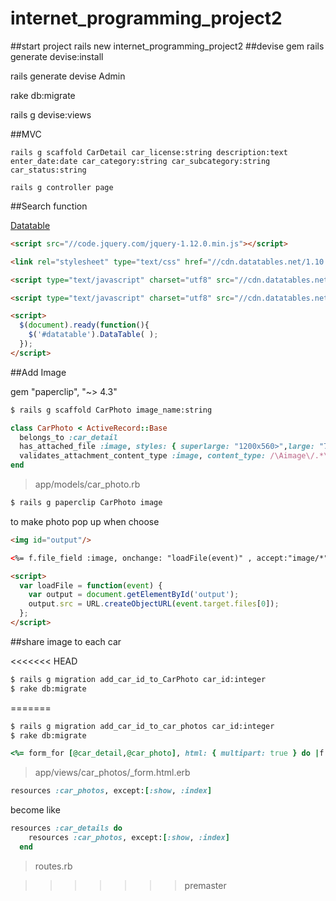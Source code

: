 # internet_programming_project2

##start project
rails new internet_programming_project2
##devise gem
rails generate devise:install

rails generate devise Admin

rake db:migrate

rails g devise:views


##MVC

```
rails g scaffold CarDetail car_license:string description:text enter_date:date car_category:string car_subcategory:string car_status:string

rails g controller page
```


##Search function


[Datatable](https://www.datatables.net)

```html
<script src="//code.jquery.com/jquery-1.12.0.min.js"></script>

<link rel="stylesheet" type="text/css" href="//cdn.datatables.net/1.10.11/css/dataTables.bootstrap.min.css">

<script type="text/javascript" charset="utf8" src="//cdn.datatables.net/1.10.11/js/jquery.dataTables.js"></script>

<script type="text/javascript" charset="utf8" src="//cdn.datatables.net/1.10.11/js/dataTables.bootstrap.min.js"></script>

<script>
  $(document).ready(function(){
    $('#datatable').DataTable( );
  });
</script>
```





##Add Image

gem "paperclip", "~> 4.3"

```bash
$ rails g scaffold CarPhoto image_name:string
```


```rb
class CarPhoto < ActiveRecord::Base
  belongs_to :car_detail
  has_attached_file :image, styles: { superlarge: "1200x560>",large: "700x700>", medium: "300x300>", thumb: "100x100#" }, default_url: "/images/:style/missing.png"
  validates_attachment_content_type :image, content_type: /\Aimage\/.*\Z/
end

```

>app/models/car_photo.rb


```bash
$ rails g paperclip CarPhoto image
```

to make photo pop up when choose

```html
<img id="output"/>

<%= f.file_field :image, onchange: "loadFile(event)" , accept:"image/*"  %>

<script>
  var loadFile = function(event) {
    var output = document.getElementById('output');
    output.src = URL.createObjectURL(event.target.files[0]);
  };
</script>


```




##share image to each car


<<<<<<< HEAD
```bash
$ rails g migration add_car_id_to_CarPhoto car_id:integer
$ rake db:migrate

```
=======

```bash
$ rails g migration add_car_id_to_car_photos car_id:integer
$ rake db:migrate
```



```ruby
<%= form_for [@car_detail,@car_photo], html: { multipart: true } do |f| %>
```
>app/views/car_photos/_form.html.erb


```rb
resources :car_photos, except:[:show, :index]
```

become like

```rb
resources :car_details do
    resources :car_photos, except:[:show, :index]
  end
```
>routes.rb

>>>>>>> premaster
